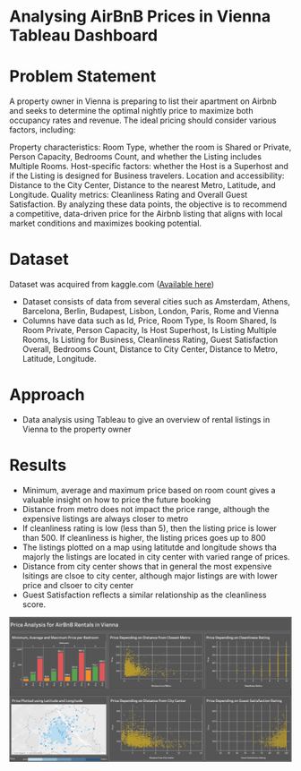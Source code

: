 # Analysing AirBnB Prices in Vienna Tableau Dashboard

# Problem Statement

A property owner in Vienna is preparing to list their apartment on Airbnb and seeks to determine the optimal nightly price to maximize both occupancy rates and revenue. The ideal pricing should consider various factors, including:

Property characteristics: Room Type, whether the room is Shared or Private, Person Capacity, Bedrooms Count, and whether the Listing includes Multiple Rooms.
Host-specific factors: whether the Host is a Superhost and if the Listing is designed for Business travelers.
Location and accessibility: Distance to the City Center, Distance to the nearest Metro, Latitude, and Longitude.
Quality metrics: Cleanliness Rating and Overall Guest Satisfaction.
By analyzing these data points, the objective is to recommend a competitive, data-driven price for the Airbnb listing that aligns with local market conditions and maximizes booking potential.

# Dataset
Dataset was acquired from kaggle.com ([Available here](https://www.kaggle.com/datasets/thedevastator/airbnb-prices-in-european-cities))

- Dataset consists of data from several cities such as Amsterdam, Athens, Barcelona, Berlin, Budapest, Lisbon, London, Paris, Rome and Vienna
- Columns have data such as Id, Price, Room Type, Is Room Shared, Is Room Private, Person Capacity, Is Host Superhost, Is Listing Multiple Rooms, Is Listing for Business, Cleanliness Rating, Guest Satisfaction Overall, Bedrooms Count, Distance to City Center, Distance to Metro, Latitude, Longitude.

# Approach

- Data analysis using Tableau to give an overview of rental listings in Vienna to the property owner

# Results

- Minimum, average and maximum price based on room count gives a valuable insight on how to price the future booking
- Distance from metro does not impact the price range, although the expensive listings are always closer to metro
- If cleanliness rating is low (less than 5), then the listing price is lower than 500. If cleanliness is higher, the listing prices goes up to 800
- The listings plotted on a map using latitutde and longitude shows tha majorly the listings are located in city center with varied range of prices. 
- Distance from city center shows that in general the most expensive lsitings are clsoe to city center, although major listings are with lower price and clsoer to city center
- Guest Satisfaction reflects a similar relationship as the cleanliness score.



![Price Analysis for AirBnB rentals in Vienna](tableau_dashboard.png)
